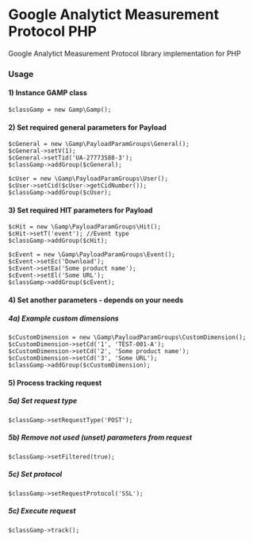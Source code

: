 # Google Analytict Measurement Protocol PHP 
Google Analytict Measurement Protocol library implementation for PHP


### Usage

#### 1) Instance GAMP class
```
$classGamp = new Gamp\Gamp();
```

#### 2) Set required general parameters for Payload
```
$cGeneral = new \Gamp\PayloadParamGroups\General();
$cGeneral->setV(1);
$cGeneral->setTid('UA-27773588-3');
$classGamp->addGroup($cGeneral);

$cUser = new \Gamp\PayloadParamGroups\User();
$cUser->setCid($cUser->getCidNumber());
$classGamp->addGroup($cUser);
```

#### 3) Set required HIT parameters for Payload
```
$cHit = new \Gamp\PayloadParamGroups\Hit();
$cHit->setT('event'); //Event type
$classGamp->addGroup($cHit);

$cEvent = new \Gamp\PayloadParamGroups\Event();
$cEvent->setEc('Download');
$cEvent->setEa('Some product name');
$cEvent->setEl('Some URL');
$classGamp->addGroup($cEvent);
```

#### 4) Set another parameters - depends on your needs
##### 4a) Example custom dimensions
```
$cCustomDimension = new \Gamp\PayloadParamGroups\CustomDimension();
$cCustomDimension->setCd('1', 'TEST-001-A');
$cCustomDimension->setCd('2', 'Some product name');
$cCustomDimension->setCd('3', 'Some URL');
$classGamp->addGroup($cCustomDimension);
```
#### 5) Process tracking request
##### 5a) Set request type
```
$classGamp->setRequestType('POST');
```
##### 5b) Remove not used (unset) parameters from request
```
$classGamp->setFiltered(true);
```
##### 5c) Set protocol
```
$classGamp->setRequestProtocol('SSL');
```
##### 5c) Execute request
```
$classGamp->track();
```
